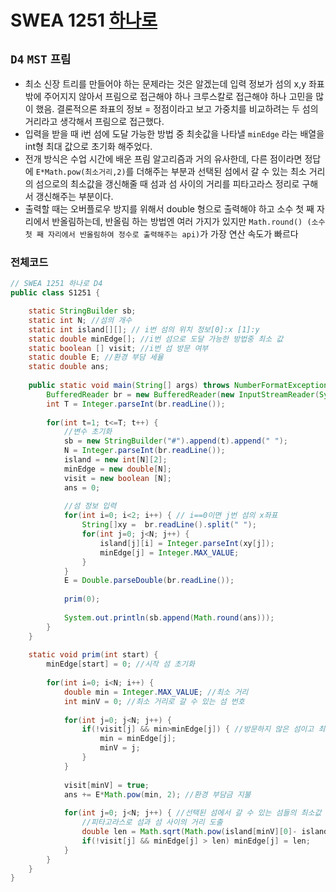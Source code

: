 # SWEA 1251 [하나로](https://swexpertacademy.com/main/talk/solvingClub/problemView.do?solveclubId=AX69tP7quW4DFAVm&contestProbId=AV15StKqAQkCFAYD&probBoxId=AX8fi_H6ZCQDFAW0&type=PROBLEM&problemBoxTitle=day0222&problemBoxCnt=3)
`D4` `MST` `프림`
---
- 최소 신장 트리를 만들어야 하는 문제라는 것은 알겠는데 입력 정보가 섬의 x,y 좌표밖에 주어지지 않아서 프림으로 접근해야 하나 크루스칼로 접근해야 하나 고민을 많이 했음. 결론적으론 좌표의 정보 = 정점이라고 보고 가중치를 비교하려는 두 섬의 거리라고 생각해서 프림으로 접근했다.
- 입력을 받을 때 i번 섬에 도달 가능한 방법 중 최솟값을 나타낼 `minEdge` 라는 배열을 int형 최대 값으로 초기화 해주었다.
- 전개 방식은 수업 시간에 배운 프림 알고리즘과 거의 유사한데, 다른 점이라면 정답에 `E*Math.pow(최소거리,2)`를 더해주는 부분과 선택된 섬에서 갈 수 있는 최소 거리의 섬으로의 최소값을 갱신해줄 때 섬과 섬 사이의 거리를 피타고라스 정리로 구해서 갱신해주는 부분이다.
- 출력할 때는 오버플로우 방지를 위해서 double 형으로 출력해야 하고 소수 첫 째 자리에서 반올림하는데, 반올림 하는 방법엔 여러 가지가 있지만 `Math.round() (소수 첫 째 자리에서 반올림하여 정수로 출력해주는 api)`가 가장 연산 속도가 빠르다

### 전체코드
```java
// SWEA 1251 하나로 D4
public class S1251 {

	static StringBuilder sb;
	static int N; //섬의 개수
	static int island[][]; // i번 섬의 위치 정보[0]:x [1]:y
	static double minEdge[]; //i번 섬으로 도달 가능한 방법중 최소 값
	static boolean [] visit; //i번 섬 방문 여부
	static double E; //환경 부담 세율
	static double ans;
	
	public static void main(String[] args) throws NumberFormatException, IOException {
		BufferedReader br = new BufferedReader(new InputStreamReader(System.in));
		int T = Integer.parseInt(br.readLine());
		
		for(int t=1; t<=T; t++) {
			//변수 초기화
			sb = new StringBuilder("#").append(t).append(" ");
			N = Integer.parseInt(br.readLine());
			island = new int[N][2];
			minEdge = new double[N];
			visit = new boolean [N];
			ans = 0;
			
			//섬 정보 입력
			for(int i=0; i<2; i++) { // i==0이면 j번 섬의 x좌표
				String[]xy =  br.readLine().split(" ");
				for(int j=0; j<N; j++) {
					island[j][i] = Integer.parseInt(xy[j]);
					minEdge[j] = Integer.MAX_VALUE;
				}
			}
			E = Double.parseDouble(br.readLine());
			
			prim(0);
			
			System.out.println(sb.append(Math.round(ans)));
		}
	}
	
	static void prim(int start) {
		minEdge[start] = 0; //시작 섬 초기화
		
		for(int i=0; i<N; i++) {
			double min = Integer.MAX_VALUE; //최소 거리
			int minV = 0; //최소 거리로 갈 수 있는 섬 번호
			
			for(int j=0; j<N; j++) {
				if(!visit[j] && min>minEdge[j]) { //방문하지 않은 섬이고 최소 거리보다 작으면
					min = minEdge[j];
					minV = j;
				}
			}
			
			visit[minV] = true; 
			ans += E*Math.pow(min, 2); //환경 부담금 지불
			
			for(int j=0; j<N; j++) { //선택된 섬에서 갈 수 있는 섬들의 최소값 갱신
				//피타고라스로 섬과 섬 사이의 거리 도출
				double len = Math.sqrt(Math.pow(island[minV][0]- island[j][0], 2) + Math.pow(island[minV][1] - island[j][1], 2));
				if(!visit[j] && minEdge[j] > len) minEdge[j] = len;
			}
		}
	}
}

```
